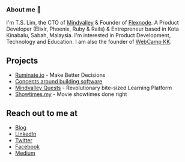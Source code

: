 ### About me 👋

I'm T.S. Lim, the CTO of [Mindvalley](https://www.mindvalley.com) & Founder of [Flexnode](https://flexnode.com). A Product Developer (Elixir, Phoenix, Ruby & Rails) & Entrepreneur based in Kota Kinabalu, Sabah, Malaysia. I'm interested in Product Development, Technology and Education. I am also the founder of [WebCamp KK](http://www.facebook.com/groups/webcamp.kk).

## Projects
- [Ruminate.io](https://ruminate.io)  - Make Better Decisions
- [Concepts around building software](https://tslim.github.io/concepts)
- [Mindvalley Quests](https://www.mindvalley.com/quests) - Revolutionary bite-sized Learning Platform
- [Showtimes.my](http://showtimes.my) - Movie showtimes done right

## Reach out to me at
- [Blog](https://www.clipsoflogic.com)
- [LinkedIn](https://www.linkedin.com/in/dxlim)
- [Twitter](https://twitter.com/clipsoflogic)
- [Facebook](http://www.facebook.com/525194447)
- [Medium](http://www.medium.com/@tslim)

<!--
**tslim/tslim** is a ✨ _special_ ✨ repository because its `README.md` (this file) appears on your GitHub profile.

Here are some ideas to get you started:

- 🔭 I’m currently working on ...
- 🌱 I’m currently learning ...
- 👯 I’m looking to collaborate on ...
- 🤔 I’m looking for help with ...
- 💬 Ask me about ...
- 📫 How to reach me: ...
- 😄 Pronouns: ...
- ⚡ Fun fact: ...
-->

